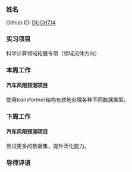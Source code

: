 ### 姓名
Github ID: [DUCH714](https://github.com/DUCH714)
### 实习项目
科学计算领域拓展专项（领域流体方向）
### 本周工作
#### 汽车风阻预测项目

使用transformer结构有效地处理各种不同数据类型。

### 下周工作
#### 汽车风阻预测项目
尝试更多的数据集，提升泛化能力。

### 导师评语
